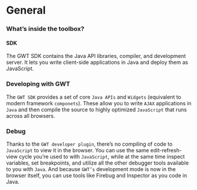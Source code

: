# General


### What’s inside the toolbox?

#### SDK
The GWT SDK contains the Java API libraries, compiler, and development server. It lets you write client-side applications in Java and deploy them as JavaScript.

### Developing with GWT
The `GWT SDK` provides a set of core `Java APIs` and `Widgets` (equivalent to modern framework `componets`). These allow you to write `AJAX` applications in `Java` and then compile the source to highly optimized `JavaScript` that runs across all browsers.

### Debug
Thanks to the `GWT developer plugin`, there’s no compiling of code to `JavaScript` to view it in the browser. You can use the same edit-refresh-view cycle you’re used to with `JavaScript`, while at the same time inspect variables, set breakpoints, and utilize all the other debugger tools available to you with `Java`. And because `GWT’s` development mode is now in the browser itself, you can use tools like Firebug and Inspector as you code in Java.